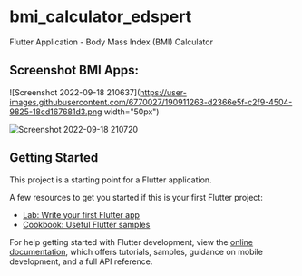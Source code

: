 # bmi_calculator_edspert

Flutter Application - Body Mass Index (BMI) Calculator

## Screenshot BMI Apps:
![Screenshot 2022-09-18 210637](https://user-images.githubusercontent.com/6770027/190911263-d2366e5f-c2f9-4504-9825-18cd167681d3.png width="50px")

![Screenshot 2022-09-18 210720](https://user-images.githubusercontent.com/6770027/190911507-75a18873-5f96-4286-b960-a02246461dba.png)


## Getting Started

This project is a starting point for a Flutter application.

A few resources to get you started if this is your first Flutter project:

- [Lab: Write your first Flutter app](https://docs.flutter.dev/get-started/codelab)
- [Cookbook: Useful Flutter samples](https://docs.flutter.dev/cookbook)

For help getting started with Flutter development, view the
[online documentation](https://docs.flutter.dev/), which offers tutorials,
samples, guidance on mobile development, and a full API reference.
